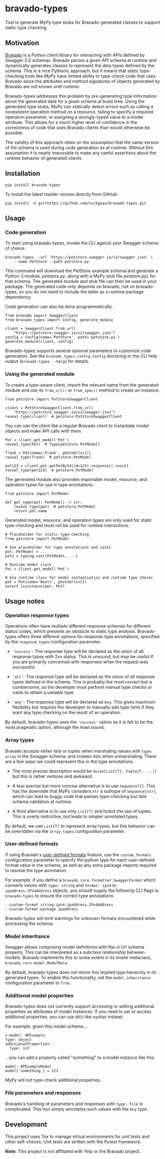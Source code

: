 # bravado-types

Tool to generate MyPy type stubs for Bravado-generated classes to support
static type checking.

## Motivation

[Bravado](https://github.com/Yelp/Bravado) is a Python client library for
interacting with APIs defined by Swagger 2.0 schemas. Bravado parses a given
API schema at runtime and dynamically generates classes to represent the data
types defined by the schema. This is a nice Pythonic approach, but it means
that static type-checking tools like MyPy have limited ability to type-check
code that uses Bravado since the attributes and method signatures of objects
generated by Bravado are not known until runtime.

Bravado-types addresses this problem by pre-generating type information about
the generated data for a given schema at build time. Using the generated type
stubs, MyPy can statically detect errors such as calling a nonexistent
operation method on a resource, failing to specify a required operation
parameter, or assigning a wrongly-typed value to a model attribute. This allows
for a much higher level of confidence in the correctness of code that uses
Bravado clients than would otherwise be possible.

The validity of this approach relies on the assumption that the same version of
the schema is used during code generation as at runtime.  Without this
assumption it is nearly impossible to make any useful assertions about the
runtime behavior of generated clients.

## Installation

    pip install bravado-types

To install the latest master version directly from GitHub:

    pip install -U git+https://github.com/nickgaya/bravado-types.git

## Usage

### Code generation

To start using bravado-types, invoke the CLI against your Swagger schema of
choice:

    bravado-types --url 'https://petstore.swagger.io/v2/swagger.json' \
        --name PetStore --path petstore.py

This command will download the PetStore example schema and generate a Python 3
module, *petstore.py*, along with a MyPy stub file *petstore.pyi*, for that
schema. The generated module and stub file can then be used in your package.
The generated code only depends on bravado, not on bravado-types, so you do not
need to include the latter as a runtime package dependency.

Code generation can also be done programmatically.

    from bravado import SwaggerClient
    from bravado_types import Config, generate_module

    client = SwaggerClient.from_url(
        "https://petstore.swagger.io/v2/swagger.json")
    config = Config(name='PetStore', path='petstore.py')
    generate_module(client, config)

Bravado-types supports several optional parameters to customize code
generation. See the `bravado_types.config.Config` docstring or the CLI help
output (`bravado-types --help`) for details.

### Using the generated module

To create a type-aware client, import the relevant name from the generated
module and use its `from_url()` or `from_spec()` method to create an instance.

    from petstore import PetStoreSwaggerClient

    client = PetStoreSwaggerClient.from_url(
        "https://petstore.swagger.io/v2/swagger.json")
    reveal_type(client)  # petstore.PetStoreSwaggerClient

You can use the client like a regular Bravado client to instantiate model
objects and make API calls with them.

    Pet = client.get_model('Pet')
    reveal_type(Pet)  # Type[petstore.PetModel]

    frank = Pet(name='Frank', photoUrls=[])
    reveal_type(frank)  # petstore.PetModel

    pet123 = client.pet.getPetById(id=123).response().result
    reveal_type(pet123)  # petstore.PetModel

The generated module also provides importable model, resource, and operation
types for use in type annotations.

    from petstore import PetModel

    def get_name(pet: PetModel) -> str:
        reveal_type(pet)  # petstore.PetModel
        return pet.name

Generated model, resource, and operation types are only used for static type
checking and must not be used for runtime interactions.

    # Placeholder for static type-checking
    from petstore import PetModel

    # Use placeholder for type annotations and casts
    pet: PetModel = ...
    pet2 = typing.cast(PetModel, ...)

    # Runtime model class
    Pet = client.get_model('Pet')

    # Use runtime class for model instantiation and runtime type checks
    pet = Pet(name='Boots', photoUrls=[])
    assert isinstance(pet, Pet)

## Usage notes

### Operation response types

Operations often have multiple different response schemas for different status
codes, which presents an obstacle to static type analysis.  Bravado-types
offers three different options for response type annotations, specified by the
`response_types` configuration parameter.

* `'success'`: The response type will be declared as the union of all response
  types with 2xx status. This is unsound, but may be useful if you are primarily
  concerned with responses when the request was successful.

* `'all'`: The response type will be declared as the union of all response
  types defined in the schema. This is probably the most correct but is
  cumbersome, as the developer must perform manual type checks or casts to
  obtain a useable type.

* `'any'`: The response type will be declared as `Any`. This gives maximum
  flexibility but requires the developer to manually add type hints if they
  want any type checking on the result of an operation.

By default, bravado-types uses the `'success'` option as it is felt to be the
most pragmatic option, although the least sound.

### Array types

Bravado accepts either lists or tuples when marshaling values with
`type: array` in the Swagger schema, and creates lists when unmarshaling. There
are a few ways we could represent this in the type annotations:

* The most precise description would be `Union[List[T], Tuple[T, ...]]` but
this is rather verbose and awkward.

* A less precise but more concise alternative is to use `Sequence[T]`. This has
the downside that MyPy considers `str` a subtype of `Sequence[str]`, which can
lead to buggy code that passes type-checking but fails schema validation at
runtime.

* A third alternative is to use only `List[T]` and forbid the use of tuples.
This is overly restrictive, but leads to simpler annotated types.

By default, we use `List[T]` to represent array types, but this behavior can be
overridden via the `array_types` configuration parameter.

### User-defined formats

If using Bravado's [user-defined
formats](https://bravado-core.readthedocs.io/en/latest/formats.html) feature,
use the `custom_formats` configuration parameter to specify the python type for
each user-defined format value in the schema, as well as any extra package
imports required to resolve the type annotation.

For example, if you define a `bravado_core.formatter.SwaggerFormat` which
converts values with `type: string` and `format: ipv4` to
`ipaddress.IPv4Address` objects, you should supply the following CLI flags to
`bravado-types` to ensure the correct type annotations:

    --custom-format string:ipv4:ipaddress.IPv4Address
    --custom-format-package ipaddress

Bravado-types will emit warnings for unknown formats encountered while
processing the schema.

### Model inheritance

Swagger allows composing model definitions with the `allOf` schema property.
This can be interpreted as a subclass relationship between models. Bravado
implements this to some extent in its model metaclass,
`bravado_core.model.ModelMeta`.

By default, bravado-types does not mirror this implied type hierarchy in its
generated types.  To enable this functionality, set the `model_inheritance`
configuration parameter to `True`.

### Additional model properties

Bravado-types does not currently support accessing or setting additional
properties as attributes of model instances. If you need to set or access
additional properties, you can use dict-like syntax instead.

For example, given this model schema...

    x-model: APExample
    type: object
    additionalProperties:
      type: int

...you can add a property called "something" to a model instance like this:

    model: APExampleModel
    model['something'] = 123

MyPy will not type-check additional properties.

### File parameters and responses

Bravado's handling of parameters and responses with `type: file` is
complicated.  This tool simply annotates such values with the `Any` type.

## Development

This project uses Tox to manage virtual environments for unit tests and other
self-checks.  Unit tests are written with the Pytest framework.

**Note:** This project is not affiliated with Yelp or the Bravado project.
